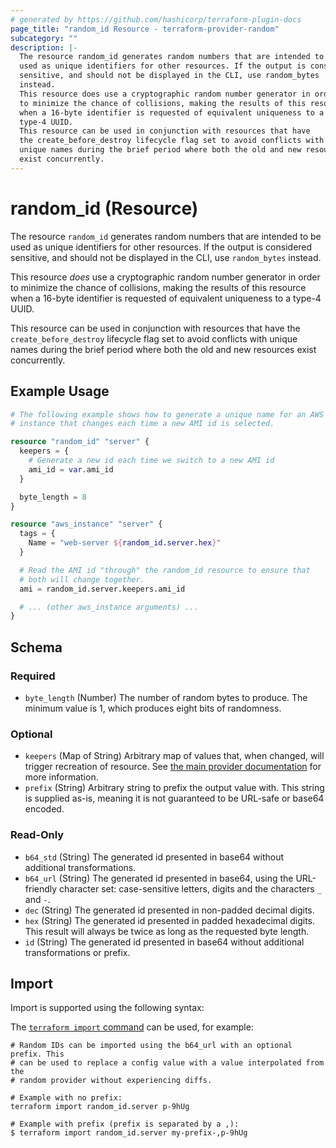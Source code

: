 ```yaml
---
# generated by https://github.com/hashicorp/terraform-plugin-docs
page_title: "random_id Resource - terraform-provider-random"
subcategory: ""
description: |-
  The resource random_id generates random numbers that are intended to be
  used as unique identifiers for other resources. If the output is considered
  sensitive, and should not be displayed in the CLI, use random_bytes
  instead.
  This resource does use a cryptographic random number generator in order
  to minimize the chance of collisions, making the results of this resource
  when a 16-byte identifier is requested of equivalent uniqueness to a
  type-4 UUID.
  This resource can be used in conjunction with resources that have
  the create_before_destroy lifecycle flag set to avoid conflicts with
  unique names during the brief period where both the old and new resources
  exist concurrently.
---
```


# random_id (Resource)

The resource `random_id` generates random numbers that are intended to be
used as unique identifiers for other resources. If the output is considered 
sensitive, and should not be displayed in the CLI, use `random_bytes`
instead.

This resource *does* use a cryptographic random number generator in order
to minimize the chance of collisions, making the results of this resource
when a 16-byte identifier is requested of equivalent uniqueness to a
type-4 UUID.

This resource can be used in conjunction with resources that have
the `create_before_destroy` lifecycle flag set to avoid conflicts with
unique names during the brief period where both the old and new resources
exist concurrently.

## Example Usage

```terraform
# The following example shows how to generate a unique name for an AWS EC2
# instance that changes each time a new AMI id is selected.

resource "random_id" "server" {
  keepers = {
    # Generate a new id each time we switch to a new AMI id
    ami_id = var.ami_id
  }

  byte_length = 8
}

resource "aws_instance" "server" {
  tags = {
    Name = "web-server ${random_id.server.hex}"
  }

  # Read the AMI id "through" the random_id resource to ensure that
  # both will change together.
  ami = random_id.server.keepers.ami_id

  # ... (other aws_instance arguments) ...
}
```

<!-- schema generated by tfplugindocs -->
## Schema

### Required

- `byte_length` (Number) The number of random bytes to produce. The minimum value is 1, which produces eight bits of randomness.

### Optional

- `keepers` (Map of String) Arbitrary map of values that, when changed, will trigger recreation of resource. See [the main provider documentation](../index.html) for more information.
- `prefix` (String) Arbitrary string to prefix the output value with. This string is supplied as-is, meaning it is not guaranteed to be URL-safe or base64 encoded.

### Read-Only

- `b64_std` (String) The generated id presented in base64 without additional transformations.
- `b64_url` (String) The generated id presented in base64, using the URL-friendly character set: case-sensitive letters, digits and the characters `_` and `-`.
- `dec` (String) The generated id presented in non-padded decimal digits.
- `hex` (String) The generated id presented in padded hexadecimal digits. This result will always be twice as long as the requested byte length.
- `id` (String) The generated id presented in base64 without additional transformations or prefix.

## Import

Import is supported using the following syntax:

The [`terraform import` command](https://developer.hashicorp.com/terraform/cli/commands/import) can be used, for example:

```shell
# Random IDs can be imported using the b64_url with an optional prefix. This
# can be used to replace a config value with a value interpolated from the
# random provider without experiencing diffs.

# Example with no prefix:
terraform import random_id.server p-9hUg

# Example with prefix (prefix is separated by a ,):
$ terraform import random_id.server my-prefix-,p-9hUg
```
